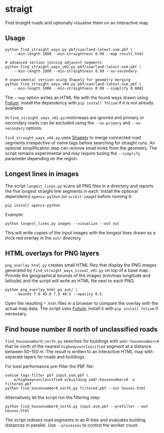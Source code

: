 # straigt

Find straight roads and optionally visualise them on an interactive map.

## Usage

```
python find_straight_ways.py pbf/saarland-latest.osm.pbf \
    --min-length 1000 --min-straightness 0.99 --map result.html

# advanced version joining adjacent segments
python find_straight_ways_v02.py pbf/saarland-latest.osm.pbf \
    --min-length 1000 --min-straightness 0.99 --no-secondary

# experimental version using Shapely for geometry merging
python find_straight_ways_v04.py pbf/saarland-latest.osm.pbf \
    --min-length 1000 --min-straightness 0.99 --simplify 0.0001
```

The `--map` option writes an HTML file with the found ways drawn using
[Folium](https://python-visualization.github.io/folium/). Install the
dependency with `pip install folium` if it is not already available.

In `find_straight_ways_v02.py` motorways are ignored and primary or secondary
roads can be excluded using the `--no-primary` and `--no-secondary` options.

`find_straight_ways_v04.py` uses [Shapely](https://shapely.readthedocs.io/) to
merge connected road segments irrespective of name tags before searching for
straight runs. An optional simplification step can remove small kinks from the
geometry. The script remains experimental and may require tuning the
`--simplify` parameter depending on the region.

## Longest lines in images

The script `longest_lines.py` scans all PNG files in a directory and reports the
five longest straight line segments in each. Install the optional dependency
`opencv-python` (or `scikit-image`) before running it:

```
pip install opencv-python
```

Example:

```
python longest_lines.py images --visualize --out out
```

This will write copies of the input images with the longest lines drawn as a
thick red overlay in the `out/` directory.

## HTML overlays for PNG layers

`png_overlay_html.py` creates small HTML files that display the PNG images
generated by `find_straight_ways_visual_v01.py` on top of a base map. Provide
the geographical bounds of the images (min/max longitude and latitude) and the
script will write an HTML file next to each PNG:

```
python png_overlay_html.py out/ \
    --bounds 7.0 49.0 7.5 49.5 --opacity 0.5
```

Open the resulting `*.html` files in a browser to compare the overlay with the
actual map data. The script uses [Folium](https://python-visualization.github.io/folium/);
install it with `pip install folium` if necessary.

## Find house number 8 north of unclassified roads

`find_housenumber8_north.py` searches for buildings with `addr:housenumber=8` that
lie north of the nearest `highway=unclassified` segment at a distance between
50–150 m. The result is written to an interactive HTML map with separate layers
for roads and buildings.

For best performance pre-filter the PBF file:

```
osmium tags-filter pbf input.osm.pbf \
    w/highway=unclassified w/building addr:housenumber=8 -o filtered.pbf
python find_housenumber8_north.py filtered.pbf --out houses.html
```

Alternatively let the script run the filtering step:

```
python find_housenumber8_north.py input.osm.pbf --prefilter --out houses.html
```

The script indexes road segments in an R-tree and evaluates building distances
in parallel. Use `--processes` to control the worker count.
